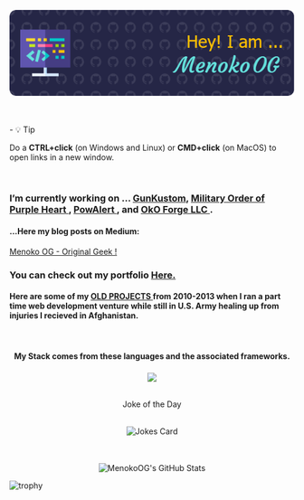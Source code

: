 <span style="display:block;text-align:center"> [![MasterHead](https://github.com/MenokoOG/MenokoOG/blob/main/github-header-image.png)](https://github.com/MenokoOG) </span>

<!--
**MenokoOG/MenokoOG** is a ✨ _special_ ✨ repository because its `README.md` (this file) appears on your GitHub profile.

Here are some ideas to get you started:
Check my progress <a href="https://github.com/MenokoOG/assignments" target="_blank">HERE.</a> 
- 🔭 I’m currently working on ...
- 🌱 I’m currently learning ...
- 👯 I’m looking to collaborate on ...
- 🤔 I’m looking for help with ...
- 💬 Ask me about ...
- 📫 How to reach me: ...
- 😄 Pronouns: ...
- ⚡ Fun fact: ...
<img src="https://img.shields.io/badge/Node%20js-339933?style=for-the-badge&logo=nodedotjs&logoColor=white" /> <img src="https://img.shields.io/badge/Express%20js-000000?style=for-the-badge&logo=express&logoColor=white" /><img src="https://img.shields.io/badge/MongoDB-4EA94B?style=for-the-badge&logo=mongodb&logoColor=white" /> <img src="https://img.shields.io/badge/MySQL-005C84?style=for-the-badge&logo=mysql&logoColor=white" /> <img src="https://img.shields.io/badge/firebase-ffca28?style=for-the-badge&logo=firebase&logoColor=black" /> <img src="https://img.shields.io/badge/Postman-FF6C37?style=for-the-badge&logo=Postman&logoColor=white" /> <img src="https://img.shields.io/badge/Insomnia-5849be?style=for-the-badge&logo=Insomnia&logoColor=white" /><img src="https://img.shields.io/badge/React-20232A?style=for-the-badge&logo=react&logoColor=61DAFB" /> <img src="https://img.shields.io/badge/Vite-B73BFE?style=for-the-badge&logo=vite&logoColor=FFD62E" />   <img src="https://img.shields.io/badge/Flask-000000?style=for-the-badge&logo=flask&logoColor=white" /><img src="https://img.shields.io/badge/Jira-0052CC?style=for-the-badge&logo=Jira&logoColor=white" /> <img src="https://img.shields.io/badge/VSCode-0078D4?style=for-the-badge&logo=visual%20studio%20code&logoColor=white" /> <img src="https://img.shields.io/badge/sublime_text-%23575757.svg?&style=for-the-badge&logo=sublime-text&logoColor=important" /> <img src="https://img.shields.io/badge/PyCharm-000000.svg?&style=for-the-badge&logo=PyCharm&logoColor=white" /> <img src="https://img.shields.io/badge/Jupyter-F37626.svg?&style=for-the-badge&logo=Jupyter&logoColor=white" /> <img src="https://img.shields.io/badge/conda-342B029.svg?&style=for-the-badge&logo=anaconda&logoColor=white" /> <img src="https://img.shields.io/badge/Adobe%20Creative%20Cloud-DA1F26?style=for-the-badge&logo=Adobe%20Creative%20Cloud&logoColor=white" />
<p><h4> - 🔭 I’m currently working on ...A.I.Engineer path course with Scrimba on the weekends when not buried in full stack studies. <h4/>
<div align="center"> </div>
 <h3>Automation of Api endpoints from back end to front end. Check out the code here: <a href="https://github.com/MenokoOG/js-backend-api-list-app" target="_blank"> Menoko's Auto API in MERN </a></h3>

 <h3>Shogun-G project that is prototype for larger project: Check out the code here: <a href="https://github.com/MenokoOG/shogun-g" target="_blank"> Shogun-G Repo </a> Feel free to clone for your own use. <a href="https://shogun-g.netlify.app/" target="_blank"> How it looks so far !  </a></h3>


<h3>Fun little React app based off of FizzBuzz sequence <a href="https://github.com/MenokoOG/fizzbuzz-react" target="_blank">FizzBuzz React </a>Feel free to clone for your own use. <a href="https://fizzbuzzreact.netlify.app/" target="_blank"> Live Demo  HERE ! </a> </h3>

<h3>Vanilla HTML, CSS, and JS fun zombie reporting site. Uses custom fake data generator API and chart.js <a href="https://github.com/MenokoOG/zombie-report-html" target="_blank">Zombie Report & Tracker</a> Feel free to clone for your own use. <a href="https://menokoog.github.io/zombie-report-html/" target="_blank"> Live Demo  HERE ! </a> </h3>
-->

<br/>
<br/>
- 💡 Tip

 Do a **CTRL+click** (on Windows and Linux) or **CMD+click** (on MacOS) to open links in a new window.

<br/>


<h3>I’m currently working on ... <a href="https://gunkustom.com/" target="_blank"> GunKustom</a>, <a href="https://www.purpleheart.org/" target="_blank"> Military Order of Purple Heart </a>, <a href="https://powalert.com/" target="_blank"> PowAlert </a>, and <a href="https://github.com/OkO-Forge-LLC" target="_blank"> OkO Forge LLC </a>. </h3>


<h4>...Here my blog posts on Medium:</h4>
   
 <a href="https://medium.com/@jefftkddan" target="_blank">Menoko OG - Original Geek !</a>  


 
 ### You can check out my portfolio <a href="https://ljefferson-menoko-site.netlify.app/" target="_blank">Here.</a> 

####  Here are some of my <a href="https://menokoog.github.io/Past-Web-Projects-for-Clients/" target="_blank">OLD PROJECTS </a> from 2010-2013 when I ran a part time web development venture while still in U.S. Army healing up from injuries I recieved in Afghanistan.

<!--<h4> Here is my online <a href="https://menokoog.github.io/menoko_resume/" target="_blank">RESUME.</a>, a work in progress. </h4> -->

<br/>

#### <div align="center"><p align="center">My Stack comes from these languages and the associated frameworks.</p>  </div>
<div><p align="center"><a href="https://github.com/anuraghazra/convoychat">
  <img height=200 align="center" src="https://github-readme-stats-alpha-ten-56.vercel.app/api/top-langs?username=MenokoOG&langs_count=15&hide_progress=true" />
</a></p>
</div>
<!-- <div align="center"><p><img src="https://img.shields.io/badge/HTML5-E34F26?style=for-the-badge&logo=html5&logoColor=white" /> <img src="https://img.shields.io/badge/CSS3-1572B6?style=for-the-badge&logo=css3&logoColor=white" /> <img src="https://img.shields.io/badge/JavaScript-323330?style=for-the-badge&logo=javascript&logoColor=F7DF1E" /> <img src="https://img.shields.io/badge/Python-FFD43B?style=for-the-badge&logo=python&logoColor=blue" /> <p/></div> -->
  


<br/>


<!-- Markdown -->
<div align="center"> Joke of the Day
<br/>
<br/>
  
![Jokes Card](https://readme-jokes.vercel.app/api?hideBorder)  
 </div> 

<br/>
<br/>

<div align="center">
    <img src="https://github-profile-summary-cards.vercel.app/api/cards/profile-details?username=MenokoOG&theme=github_dark" alt="MenokoOG's GitHub Stats"/>
</div>


 ![trophy](https://github-profile-trophy.vercel.app/?username=MenokoOG&theme=juicyfresh)
 





